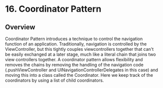 #  16. Coordinator Pattern

## Overview

Coordinator Pattern introduces a technique to control the navigation function of an application. Traditionally, navigation is controlled by the ViewController, but this tightly couples viewcontrollers together that can't be easily exchanged at a later stage, much like a literal chain that joins two view controllers together. A coordinator pattern allows flexibility and removes the chains by removing the handling of the navigation code (.pushViewController and UINavigationControllerDelegates in this case) and moving this into a class called the Coordinator. Here we keep track of the coordinators by using a list of child coordinators.

## 


